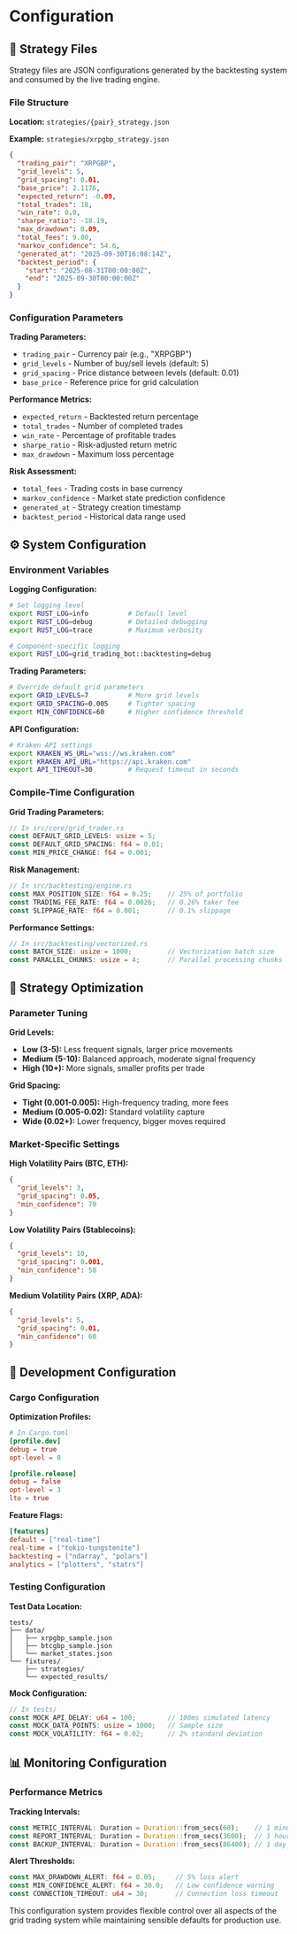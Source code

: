 # Configuration

## 📁 Strategy Files

Strategy files are JSON configurations generated by the backtesting system and consumed by the live trading engine.

### File Structure

**Location:** `strategies/{pair}_strategy.json`

**Example:** `strategies/xrpgbp_strategy.json`
```json
{
  "trading_pair": "XRPGBP",
  "grid_levels": 5,
  "grid_spacing": 0.01,
  "base_price": 2.1176,
  "expected_return": -0.09,
  "total_trades": 18,
  "win_rate": 0.0,
  "sharpe_ratio": -18.19,
  "max_drawdown": 0.09,
  "total_fees": 9.80,
  "markov_confidence": 54.6,
  "generated_at": "2025-09-30T16:08:14Z",
  "backtest_period": {
    "start": "2025-08-31T00:00:00Z",
    "end": "2025-09-30T00:00:00Z"
  }
}
```

### Configuration Parameters

**Trading Parameters:**
- `trading_pair` - Currency pair (e.g., "XRPGBP")
- `grid_levels` - Number of buy/sell levels (default: 5)
- `grid_spacing` - Price distance between levels (default: 0.01)
- `base_price` - Reference price for grid calculation

**Performance Metrics:**
- `expected_return` - Backtested return percentage
- `total_trades` - Number of completed trades
- `win_rate` - Percentage of profitable trades
- `sharpe_ratio` - Risk-adjusted return metric
- `max_drawdown` - Maximum loss percentage

**Risk Assessment:**
- `total_fees` - Trading costs in base currency
- `markov_confidence` - Market state prediction confidence
- `generated_at` - Strategy creation timestamp
- `backtest_period` - Historical data range used

## ⚙️ System Configuration

### Environment Variables

**Logging Configuration:**
```bash
# Set logging level
export RUST_LOG=info          # Default level
export RUST_LOG=debug         # Detailed debugging
export RUST_LOG=trace         # Maximum verbosity

# Component-specific logging
export RUST_LOG=grid_trading_bot::backtesting=debug
```

**Trading Parameters:**
```bash
# Override default grid parameters
export GRID_LEVELS=7          # More grid levels
export GRID_SPACING=0.005     # Tighter spacing
export MIN_CONFIDENCE=60      # Higher confidence threshold
```

**API Configuration:**
```bash
# Kraken API settings
export KRAKEN_WS_URL="wss://ws.kraken.com"
export KRAKEN_API_URL="https://api.kraken.com"
export API_TIMEOUT=30         # Request timeout in seconds
```

### Compile-Time Configuration

**Grid Trading Parameters:**
```rust
// In src/core/grid_trader.rs
const DEFAULT_GRID_LEVELS: usize = 5;
const DEFAULT_GRID_SPACING: f64 = 0.01;
const MIN_PRICE_CHANGE: f64 = 0.001;
```

**Risk Management:**
```rust
// In src/backtesting/engine.rs
const MAX_POSITION_SIZE: f64 = 0.25;    // 25% of portfolio
const TRADING_FEE_RATE: f64 = 0.0026;   // 0.26% taker fee
const SLIPPAGE_RATE: f64 = 0.001;       // 0.1% slippage
```

**Performance Settings:**
```rust
// In src/backtesting/vectorized.rs
const BATCH_SIZE: usize = 1000;         // Vectorization batch size
const PARALLEL_CHUNKS: usize = 4;       // Parallel processing chunks
```

## 🎯 Strategy Optimization

### Parameter Tuning

**Grid Levels:**
- **Low (3-5):** Less frequent signals, larger price movements
- **Medium (5-10):** Balanced approach, moderate signal frequency
- **High (10+):** More signals, smaller profits per trade

**Grid Spacing:**
- **Tight (0.001-0.005):** High-frequency trading, more fees
- **Medium (0.005-0.02):** Standard volatility capture
- **Wide (0.02+):** Lower frequency, bigger moves required

### Market-Specific Settings

**High Volatility Pairs (BTC, ETH):**
```json
{
  "grid_levels": 3,
  "grid_spacing": 0.05,
  "min_confidence": 70
}
```

**Low Volatility Pairs (Stablecoins):**
```json
{
  "grid_levels": 10,
  "grid_spacing": 0.001,
  "min_confidence": 50
}
```

**Medium Volatility Pairs (XRP, ADA):**
```json
{
  "grid_levels": 5,
  "grid_spacing": 0.01,
  "min_confidence": 60
}
```

## 🔧 Development Configuration

### Cargo Configuration

**Optimization Profiles:**
```toml
# In Cargo.toml
[profile.dev]
debug = true
opt-level = 0

[profile.release]
debug = false
opt-level = 3
lto = true
```

**Feature Flags:**
```toml
[features]
default = ["real-time"]
real-time = ["tokio-tungstenite"]
backtesting = ["ndarray", "polars"]
analytics = ["plotters", "statrs"]
```

### Testing Configuration

**Test Data Location:**
```
tests/
├── data/
│   ├── xrpgbp_sample.json
│   ├── btcgbp_sample.json
│   └── market_states.json
└── fixtures/
    ├── strategies/
    └── expected_results/
```

**Mock Configuration:**
```rust
// In tests/
const MOCK_API_DELAY: u64 = 100;        // 100ms simulated latency
const MOCK_DATA_POINTS: usize = 1000;   // Sample size
const MOCK_VOLATILITY: f64 = 0.02;      // 2% standard deviation
```

## 📊 Monitoring Configuration

### Performance Metrics

**Tracking Intervals:**
```rust
const METRIC_INTERVAL: Duration = Duration::from_secs(60);    // 1 minute
const REPORT_INTERVAL: Duration = Duration::from_secs(3600);  // 1 hour
const BACKUP_INTERVAL: Duration = Duration::from_secs(86400); // 1 day
```

**Alert Thresholds:**
```rust
const MAX_DRAWDOWN_ALERT: f64 = 0.05;     // 5% loss alert
const MIN_CONFIDENCE_ALERT: f64 = 30.0;   // Low confidence warning
const CONNECTION_TIMEOUT: u64 = 30;       // Connection loss timeout
```

This configuration system provides flexible control over all aspects of the grid trading system while maintaining sensible defaults for production use.